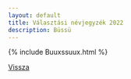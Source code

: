 ```yaml
---
layout: default
title: Választási névjegyzék 2022
description: Büssü
---
```


{% include Buuxssuux.html %}

[Vissza](./)